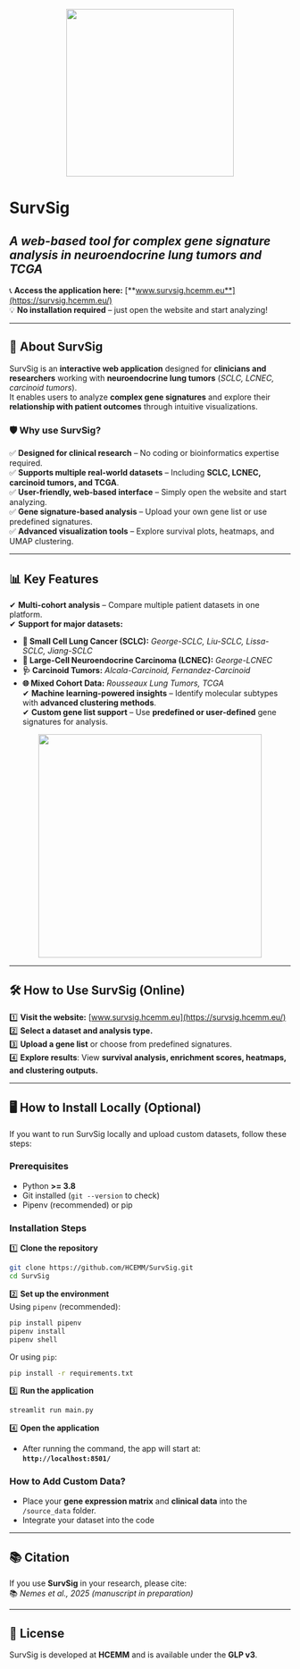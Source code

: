 <p align="center">
  <img src="https://github.com/user-attachments/assets/1ac818d1-0cbe-49d3-ad4f-764d3add6c5b" width="300">
</p>

# **SurvSig**  
## *A web-based tool for complex gene signature analysis in neuroendocrine lung tumors and TCGA*

📞 **Access the application here:** [**www.survsig.hcemm.eu**](https://survsig.hcemm.eu/)  
💡 **No installation required** – just open the website and start analyzing!  

---

## 🚀 **About SurvSig**  
SurvSig is an **interactive web application** designed for **clinicians and researchers** working with **neuroendocrine lung tumors** (*SCLC, LCNEC, carcinoid tumors*).  
It enables users to analyze **complex gene signatures** and explore their **relationship with patient outcomes** through intuitive visualizations.  

### 🛡️ **Why use SurvSig?**  
✅ **Designed for clinical research** – No coding or bioinformatics expertise required.  
✅ **Supports multiple real-world datasets** – Including **SCLC, LCNEC, carcinoid tumors, and TCGA**.  
✅ **User-friendly, web-based interface** – Simply open the website and start analyzing.  
✅ **Gene signature-based analysis** – Upload your own gene list or use predefined signatures.  
✅ **Advanced visualization tools** – Explore survival plots, heatmaps, and UMAP clustering.  

---

## 📊 **Key Features**  
✔ **Multi-cohort analysis** – Compare multiple patient datasets in one platform.  
✔ **Support for major datasets:**  
   - **🦰 Small Cell Lung Cancer (SCLC):** *George-SCLC, Liu-SCLC, Lissa-SCLC, Jiang-SCLC*  
   - **🧬 Large-Cell Neuroendocrine Carcinoma (LCNEC):** *George-LCNEC*  
   - **🩺 Carcinoid Tumors:** *Alcala-Carcinoid, Fernandez-Carcinoid*  
   - **🌐 Mixed Cohort Data:** *Rousseaux Lung Tumors, TCGA*  
✔ **Machine learning-powered insights** – Identify molecular subtypes with **advanced clustering methods**.  
✔ **Custom gene list support** – Use **predefined or user-defined** gene signatures for analysis.  

<p align="center">
  <img src="https://github.com/user-attachments/assets/f684b2aa-9bcf-4ae7-a13c-24766a18db9f" width="400">
</p>

---

## 🛠️ **How to Use SurvSig (Online)**  
1️⃣ **Visit the website:** [www.survsig.hcemm.eu](https://survsig.hcemm.eu/)  
2️⃣ **Select a dataset and analysis type.**  
3️⃣ **Upload a gene list** or choose from predefined signatures.  
4️⃣ **Explore results**: View **survival analysis, enrichment scores, heatmaps, and clustering outputs.**  

---

## 🖥 **How to Install Locally (Optional)**  
If you want to run SurvSig locally and upload custom datasets, follow these steps:

### **Prerequisites**
- Python **>= 3.8**  
- Git installed (`git --version` to check)  
- Pipenv (recommended) or pip  

### **Installation Steps**
1️⃣ **Clone the repository**  
```bash
git clone https://github.com/HCEMM/SurvSig.git
cd SurvSig
```

2️⃣ **Set up the environment**  
Using `pipenv` (recommended):  
```bash
pip install pipenv
pipenv install
pipenv shell
```
Or using `pip`:  
```bash
pip install -r requirements.txt
```

3️⃣ **Run the application**  
```bash
streamlit run main.py
```

4️⃣ **Open the application**  
- After running the command, the app will start at:  
  **`http://localhost:8501/`**  

### **How to Add Custom Data?**
- Place your **gene expression matrix** and **clinical data** into the `/source_data` folder.  
- Integrate your dataset into the code

---

## 📚 **Citation**  
If you use **SurvSig** in your research, please cite:  
📚 *Nemes et al., 2025 (manuscript in preparation)*  

---

## 📝 **License**  
SurvSig is developed at **HCEMM** and is available under the **GLP v3**.  
